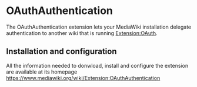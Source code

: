 OAuthAuthentication
===================

The OAuthAuthentication extension lets your MediaWiki installation delegate authentication to
another wiki that is running [Extension:OAuth](https://www.mediawiki.org/wiki/Extension:OAuth).

## Installation and configuration
All the information needed to donwload, install and configure the extension are available at its
homepage https://www.mediawiki.org/wiki/Extension:OAuthAuthentication

